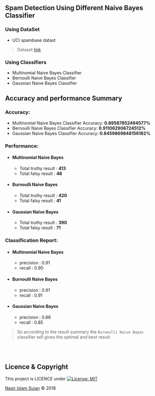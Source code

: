 ## Spam Detection Using Different Naive Bayes Classifier

### Using DataSet
* UCI spambase datast

> Dataset [link](https://archive.ics.uci.edu/ml/machine-learning-databases/spambase/)

### Using Classifiers
* Multinomial Naive Bayes Classifier
* Bernoulli Naive Bayes Classifier
* Gaussian Naive Bayes Classifier

## Accuracy and performance Summary

### Accuracy:
* Multinomial Naive Bayes Classifier Accuracy: **0.89587852494577%**
* Bernoulli Naive Bayes Classifier Accuracy: **0.911062906724512%**
* Gaussian Naive Bayes Classifier Accuracy: **0.8459869848156182%**

### Performance:
* #### Multinomial Naive Bayes
  * Total truthy result : **413**
  * Total falsy result : **48**

* #### Burnoulli Naive Bayes
  * Total truthy result : **420**
  * Total falsy result : **41**
* #### Gaussian Naive Bayes
  * Total truthy result : **390**
  * Total falsy result : **71**

### Classification Report:

* #### Multinomial Naive Bayes
  * precision : 0.91
  * recall : 0.90
* #### Burnoulli Naive Bayes
  * precision : 0.91
  * recall : 0.91
* #### Gaussian Naive Bayes
  * precision : 0.88
  * recall : 0.85
  
> So according to the result summary the `Burnoulli Naive Bayes` classifier will gives the optimal and best result.

<br/>
<br/>

## Licence & Copyright 
This project is LICENCE under [![License: MIT](https://img.shields.io/badge/License-MIT-yellow.svg)](https://opensource.org/licenses/MIT)

<a href="https://github.com/78526Nasir">Nasir Islam Sujan</a> &copy; 2018
